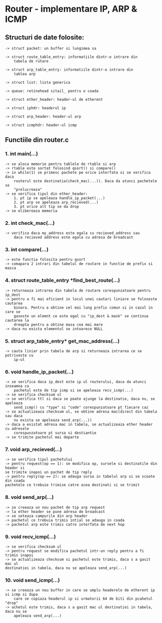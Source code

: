 # Router - implementare IP, ARP & ICMP 

## Structuri de date folosite:
    -> struct packet: un buffer si lungimea sa
    
    -> struct route_table_entry: informatiile dintr-o intrare din
        tabela de rutare
    
    -> struct arp_table_entry: informatiile dintr-o intrare din
        tablea arp
    
    -> struct list: lista generica

    -> queue: retinehead sitail_ pentru o coada

    -> struct ether_header: header-ul de etherent

    -> struct iphdr: headerul ip

    -> struct arp_header: header-ul arp

    -> struct icmphdr: header-ul icmp

## Functiile din router.c

### 1. int main(...)
    -> se aloca memorie pentru tablele de rtable si arp
    -> rtable este sortat folosind qsort() si compare()
    -> in while(1) se primesc pachete pe orice interfata si se verifica daca 
        routerul este destinatia(check_mac(...)). Daca da atunci pachetele se
        "prelucreaza"
    -> se verifica tipul din ether_header:
        1. pt ip se apeleaza handle_ip_packet(...)
        2. pt arp se apeleaza arp_recieved(...)
        3. pt orice alt tip se da drop
    -> se elibereaza memoria

### 2. int check_mac(...)
    -> verifica daca my_address este egala cu recieved_address sau
        daca recieved address este egala cu adresa de broadcast

### 3. int compare(...)
    -> este functia folosita pentru qsort
    -> comapara 2 intrari din tabelul de routare in functie de prefix si masca

### 4. struct route_table_entry *find_best_route(...)
    -> returneaza intrarea din tabela de routare corespunzatoare pentru ip_dest
    -> pentru a fi mai eficient in locul unei cautari liniare se foloseste cautarea
        binara. Pentru a obtine cel mai lung prefix comun si in cazul in care se 
        gaseste un elemnt ce este egal cu "ip_dest & mask" se continua cautarea la
        dreapta pentru a obtine masa cea mai mare
    -> daca nu exista elementul se intoarece NULL

### 5. struct arp_table_entry* get_mac_address(...)
    -> cauta liniar prin tabela de arp si returneaza intrarea ce se potriveste cu
        ip-ul

### 6. void handle_ip_packet(...)
    -> se verifica daca ip_dest este ip ul routerului, daca da atunci inseamna ca 
        pachetul este de tip icmp si se apeleaza recv_icmp(...)
    -> se verifica checksum ul
    -> se verifica ttl si daca se poate ajunge la destinatie, daca nu, se apeleaza
        send_icmp() cu "type" si "code" corespunzatoare pt fiecare caz
    -> se actualizeaza checksum ul, se obtine adresa mac(direct din tabela sau daca
        nu exista se apeleaza send_arp(...))
    -> daca a existat adresa mac in tabela, se actualizeaza ether header cu adresele
        corespunzatoare pt sursa si destiantie
    -> se trimite pachetul mai departe

### 7. void arp_recieved(...)
    -> se verifica tipul pachetului
    -> pentru request(op == 1): se modifica op, sursele si destinatile din header si 
    se trimite inapoi un pachet de tip reply
    -> pentru reply(op == 2): se adauga sursa in tabelul arp si se scoate din coada 
    pachetele ce trebuie trimise catre acea destinati si se trimit

### 8. void send_arp(...)
    -> se creeaza un nou pachet de tip arp request
    -> la ether header se pune adresa de broadcast
    -> se seteaza campurile din arp header
    -> pachetul ce trebuia trimis intial se adauga in coada
    -> pachetul arp este trimis catre interfata de next hop

### 9. void recv_icmp(...)
    -> se verifica checksum ul
    -> pentru request se modifica pachetul intr-un reply pentru a fi trimis inapoi
    -> se actualizeaza checksum si pachetul este trimis, daca s a gasit mac ul 
    destinatiei in tabela, daca nu se apeleaza send_arp(...)

### 10. void send_icmp(...)
    -> se creeaza un nou buffer in care se umplu headerele de etherent ip si icmp si dupa 
        care se copiaza headerul ip si urmatorii 64 de biti din pcahetul "drop"
    -> achetul este trimis, daca s a gasit mac ul destinatiei in tabela, daca nu se
        apeleaza send_arp(...)